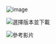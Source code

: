 ![image](https://github.com/XiangYun2582/tools/assets/110577553/1d59b7d5-f61a-4395-97bc-9369e8b6a393)

![選擇版本並下載](https://dev.mysql.com/downloads/installer/)

![參考影片](https://www.youtube.com/watch?v=gvRXjsrpCHw&t=60*12s)
